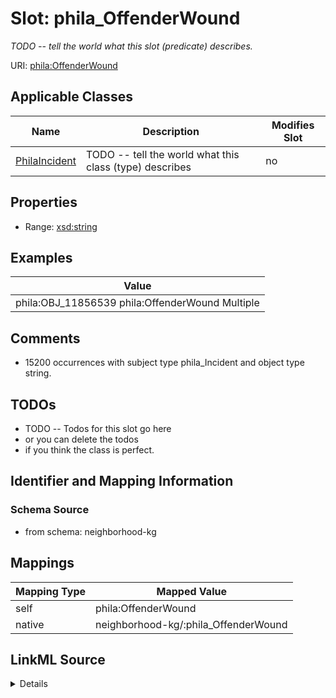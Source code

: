 

# Slot: phila_OffenderWound


_TODO -- tell the world what this slot (predicate) describes._





URI: [phila:OffenderWound](https://metadata.phila.gov/OffenderWound)



<!-- no inheritance hierarchy -->





## Applicable Classes

| Name | Description | Modifies Slot |
| --- | --- | --- |
| [PhilaIncident](../classes/PhilaIncident.md) | TODO -- tell the world what this class (type) describes |  no  |







## Properties

* Range: [xsd:string](http://www.w3.org/2001/XMLSchema#string)






## Examples

| Value |
| --- |
| phila:OBJ_11856539 phila:OffenderWound Multiple |

## Comments

* 15200 occurrences with subject type phila_Incident and object type string.

## TODOs

* TODO -- Todos for this slot go here
* or you can delete the todos
* if you think the class is perfect.

## Identifier and Mapping Information







### Schema Source


* from schema: neighborhood-kg




## Mappings

| Mapping Type | Mapped Value |
| ---  | ---  |
| self | phila:OffenderWound |
| native | neighborhood-kg/:phila_OffenderWound |




## LinkML Source

<details>
```yaml
name: phila_OffenderWound
description: TODO -- tell the world what this slot (predicate) describes.
todos:
- TODO -- Todos for this slot go here
- or you can delete the todos
- if you think the class is perfect.
comments:
- 15200 occurrences with subject type phila_Incident and object type string.
examples:
- value: phila:OBJ_11856539 phila:OffenderWound Multiple
from_schema: neighborhood-kg
rank: 1000
slot_uri: phila:OffenderWound
alias: phila_OffenderWound
domain_of:
- phila_Incident
range: string

```
</details>